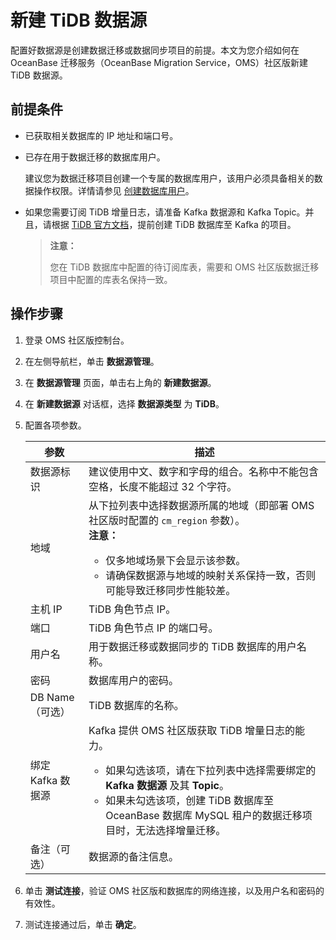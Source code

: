 # 新建 TiDB 数据源

配置好数据源是创建数据迁移或数据同步项目的前提。本文为您介绍如何在 OceanBase 迁移服务（OceanBase Migration Service，OMS）社区版新建 TiDB 数据源。

## 前提条件

* 已获取相关数据库的 IP 地址和端口号。

* 已存在用于数据迁移的数据库用户。

  建议您为数据迁移项目创建一个专属的数据库用户，该用户必须具备相关的数据操作权限。详情请参见 [创建数据库用户](../300.create-a-database-user.md)。
  
* 如果您需要订阅 TiDB 增量日志，请准备 Kafka 数据源和 Kafka Topic。并且，请根据 [TiDB 官方文档](https://docs.pingcap.com/zh/tidb/dev/ticdc-manage-changefeed)，提前创建 TiDB 数据库至 Kafka 的项目。

  >**注意：**
  >
  >您在 TiDB 数据库中配置的待订阅库表，需要和 OMS 社区版数据迁移项目中配置的库表名保持一致。

## 操作步骤

1. 登录 OMS 社区版控制台。

2. 在左侧导航栏，单击 **数据源管理**。

3. 在 **数据源管理** 页面，单击右上角的 **新建数据源**。

4. 在 **新建数据源** 对话框，选择 **数据源类型** 为 **TiDB**。

5. 配置各项参数。

   |    **参数**    |                                                                                                                           **描述**                                                                                                                           |
   |--------------|------------------------------------------------------------------------------------------------------------------------------------------------------------------------------------------------------------------------------------------------------------|
   | 数据源标识        | 建议使用中文、数字和字母的组合。名称中不能包含空格，长度不能超过 32 个字符。                                                                                                                                                                    |
   | 地域           | 从下拉列表中选择数据源所属的地域（即部署 OMS 社区版时配置的 `cm_region` 参数）。 <br>**注意：** <ul><li> 仅多地域场景下会显示该参数。   <li> 请确保数据源与地域的映射关系保持一致，否则可能导致迁移同步性能较差。 </ul>                          |
   | 主机 IP        | TiDB 角色节点 IP。                                                                                                                                                                                                                                              |
   | 端口           | TiDB 角色节点 IP 的端口号。                                                                                                                                                                                                                                         |
   | 用户名          | 用于数据迁移或数据同步的 TiDB 数据库的用户名称。                                                                                                                                                                                                                                |
   | 密码           | 数据库用户的密码。                                                                                                                                                                                                                                                  |
   | DB Name（可选）  | TiDB 数据库的名称。                                                                                                                                                                                                                                               |
   | 绑定 Kafka 数据源 | Kafka 提供 OMS 社区版获取 TiDB 增量日志的能力。 <ul><li>如果勾选该项，请在下拉列表中选择需要绑定的 **Kafka 数据源** 及其 **Topic**。   <li> 如果未勾选该项，创建 TiDB 数据库至 OceanBase 数据库 MySQL 租户的数据迁移项目时，无法选择增量迁移。    |
   | 备注（可选）       | 数据源的备注信息。                                                                                                                                                                                                                                                  |

6. 单击 **测试连接**，验证 OMS 社区版和数据库的网络连接，以及用户名和密码的有效性。

7. 测试连接通过后，单击 **确定**。
